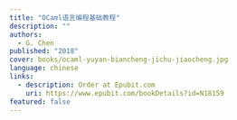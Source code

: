 ```yaml
---
title: "OCaml语言编程基础教程"
description: ""
authors:
  - G. Chen
published: "2018"
cover: books/ocaml-yuyan-biancheng-jichu-jiaocheng.jpg
language: chinese
links:
  - description: Order at Epubit.com
    uri: https://www.epubit.com/bookDetails?id=N18159
featured: false
---
```

